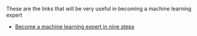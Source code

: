 These are the links that will be very useful in becoming a machine learning expert

- [Become a machine learning expert in nine steps](https://www.analyticsvidhya.com/blog/2018/07/mystory-became-a-machine-learning-expert-10-months/#:~:text=%20MyStory%3A%20Step%20by%20Step%20process%20of%20How,Analysis%20Project.%20In%20the%20first%20cricket...%20More%20)
